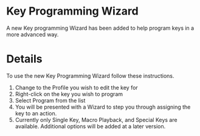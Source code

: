 # Key Programming Wizard #

A new Key programming Wizard has been added to help program keys in a more advanced way.

# Details #

To use the new Key Programming Wizard follow these instructions.
  1. Change to the Profile you wish to edit the key for
  1. Right-click on the key you wish to program
  1. Select Program from the list
  1. You will be presented with a Wizard to step you through assigning the key to an action.
  1. Currently only Single Key, Macro Playback, and Special Keys are available.  Additional options will be added at a later version.